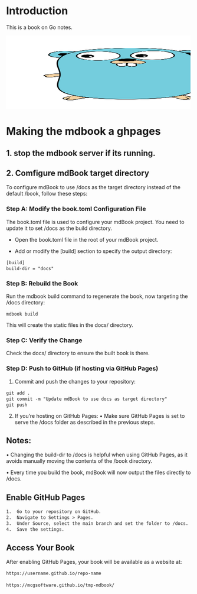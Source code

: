 # Introduction

This is a book on Go notes. 

<img src="./images/golang-gopher.svg" alt="Alt Text" width="500" height="200">

# Making the mdbook a ghpages

## 1. stop the mdbook server if its running. 

## 2. Comfigure mdBook target directory

To configure mdBook to use /docs as the target directory instead of the default /book, follow these steps:

### Step A: Modify the book.toml Configuration File

The book.toml file is used to configure your mdBook project. You need to update it to set /docs as the build directory.

-	Open the book.toml file in the root of your mdBook project.

-	Add or modify the [build] section to specify the output directory:

```
[build]
build-dir = "docs"
```

### Step B: Rebuild the Book

Run the mdbook build command to regenerate the book, now targeting the /docs directory:
```
mdbook build
```

This will create the static files in the docs/ directory.

### Step C: Verify the Change

Check the docs/ directory to ensure the built book is there.

### Step D: Push to GitHub (if hosting via GitHub Pages)


1.	Commit and push the changes to your repository:

```
git add .
git commit -m "Update mdBook to use docs as target directory"
git push
```


2.	If you’re hosting on GitHub Pages:
	•	Make sure GitHub Pages is set to serve the /docs folder as described in the previous steps.

## Notes:

•	Changing the build-dir to /docs is helpful when using GitHub Pages, as it avoids manually moving the contents of the /book directory.

•	Every time you build the book, mdBook will now output the files directly to /docs.

## Enable GitHub Pages

	1.	Go to your repository on GitHub.
	2.	Navigate to Settings > Pages.
	3.	Under Source, select the main branch and set the folder to /docs.
	4.	Save the settings.

## Access Your Book

After enabling GitHub Pages, your book will be available as a website at:
```
https://username.github.io/repo-name

https://mcgsoftware.github.io/tmp-mdbook/
```